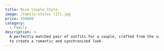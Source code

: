 ```yaml
---
title: Nice Couple Style
image: /family-styles (17).jpg
price: 250000
category:
  - Family
description: >-
  A perfectly matched pair of outfits for a couple, crafted from the same fabric
  to create a romantic and synchronized look.
---
```


